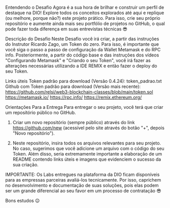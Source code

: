Entendendo o Desafio
Agora é a sua hora de brilhar e construir um perfil de destaque na DIO! Explore todos os conceitos explorados até aqui e replique (ou melhore, porque não?) este projeto prático. Para isso, crie seu próprio repositório e aumente ainda mais seu portfólio de projetos no GitHub, o qual pode fazer toda diferença em suas entrevistas técnicas 😎
 
Descrição do Desafio
Neste Desafio você irá criar, a partir das instruções do Instrutor Ricardo Zago, um Token do zero. Para isso, é importante que você siga o passo a passo de configuração da Wallet Metamask e do RPC info. Posteriormente, a partir do código base e das instruções dos vídeos "Configurando Metamask" e "Criando o seu Token", você irá fazer as alterações necessárias utilizando a IDE REMIX e então fazer o deploy do seu Token.
 

Links úteis
Token padrão para download (Versão 0.4.24): token_padrao.txt
Github com Token padrão para download (Versão mais recente): https://github.com/relsi/web3-blockchain-classes/blob/main/token.sol
https://metamask.io/​
https://rpc.info/
https://remix.ethereum.org/
 
Orientações Para a Entrega
Para entregar o seu projeto, você terá que criar um reposítório público no GitHub.

1. Criar um novo repositório (sempre público) através do link https://github.com/new (acessível pelo site através do botão "+", depois "Novo repositório"). 

2. Neste repositório, insira todos os arquivos relevantes para seu projeto. No caso, sugerimos que você adicione um arquivo com o código do seu Token. Além disso, seria extremamente importante a elaboração de um README contendo links úteis e imagens que evidenciem o sucesso da sua criação.


IMPORTANTE: Os Labs entregues na plataforma da DIO ficam disponíveis para as empressas parceiras avaliá-los tecnicamente. Por isso, caprichem no desenvolvimento e documentação de suas soluções, pois elas podem ser um grande diferencial ao seu favor em um processo de contratação 😎

Bons estudos 😉
